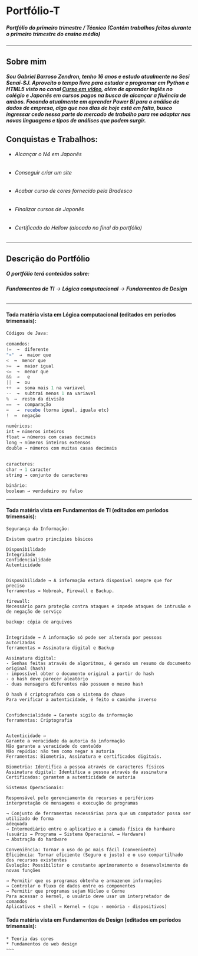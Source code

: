 # Portfólio-T
##### Portfólio do primeiro trimestre / Técnico (Contém trabalhos feitos durante o primeiro trimestre do ensino médio)
----------------------------------------------------------------------------------------------------------------
## Sobre mim
##### Sou Gabriel Barroso Zendron, tenho 16 anos e estudo atualmente no Sesi Senai-SJ. Aproveito o tempo livre para estudar e programar em Python e HTML5 visto no canal [Curso em vídeo](https://www.youtube.com/c/CursoemV%C3%ADdeo), além de aprender Inglês no colégio e Japonês em cursos pagos na busca de alcançar a fluência de ambos. Focando atualmente em aprender Power BI para a análise de dados de empresa, algo que nos dias de hoje está em falta, busco ingressar cedo nessa parte do mercado de trabalho para me adaptar nas novas linguagens e tipos de análises que podem surgir.
## Conquistas e Trabalhos:
* ###### *Alcançar o N4 em Japonês*
* ###### *Conseguir criar um site*
* ###### *Acabar curso de cores fornecido pela Bradesco*
* ###### *Finalizar cursos de Japonês*
* ###### *Certificado do Hellow (alocado no final do portfólio)*
------------------------------------------------------------------
## Descrição do Portfólio
##### *O portfólio terá conteúdos sobre:*  
###### **Fundamentos de TI** → **Lógica computacional** →  **Fundamentos de Design**
-----------------------------------------------------------------------------
#### Toda matéria vista em Lógica computacional (editados em períodos trimensais):
~~~javascript
Códigos de Java:

comandos:
!=  →  diferente
">"  →  maior que 
<  →  menor que
>=  →  maior igual 
<=  →  menor que
&&  →   e
||  →  ou
++  →  soma mais 1 na variavel
--  →  subtrai menos 1 na variavel
%  →  resto da divisão
==  →  comparação
=   →  recebe (torna igual, iguala etc)
!  →  negação

numéricos:
int → números inteiros
float → números com casas decimais
long → números inteiros extensos 
double → números com muitas casas decimais


caracteres:
char → 1 caracter
string → conjunto de caracteres

binário:
boolean → verdadeiro ou falso
~~~
----------------------------------------------------------------
#### Toda matéria vista em Fundamentos de TI (editados em períodos trimensais):
~~~TI
Segurança da Informação:

Existem quatro princípios básicos

Disponibilidade
Integridade
Confidencialidade
Autenticidade


Disponibilidade → A informação estará disponível sempre que for preciso
ferramentas = Nobreak, Firewall e Backup.

firewall:
Necessário para proteção contra ataques e impede ataques de intrusão e de negação de serviço

backup: cópia de arquivos


Integridade → A informação só pode ser alterada por pessoas autorizadas
ferramentas = Assinatura digital e Backup

Assinatura digital:
- Senhas feitas através de algoritmos, é gerado um resumo do documento original (hash)
- impossível obter o documento original a partir do hash
- o hash deve parecer aleatório
- duas mensagens diferentes não possuem o mesmo hash

O hash é criptografado com o sistema de chave
Para verificar a autenticidade, é feito o caminho inverso


Confidencialidade → Garante sigilo da informação
ferramentas: Criptografia


Autenticidade → 
Garante a veracidade da autoria da informação 
Não garante a veracidade do conteúdo
Não repúdio: não tem como negar a autoria
Ferramentas: Biometria, Assinatura e certificados digitais.

Biometria: Identifica a pessoa através de caracteres físicos
Assinatura digital: Identifica a pessoa através da assinatura 
Certificados: garantem a autenticidade de autoria 

Sistemas Operacionais:

Responsável pelo gerenciamento de recursos e periféricos
interpretação de mensagens e execução de programas

→ Conjunto de ferramentas necessárias para que um computador possa ser utilizado de forma
adequada
→ Intermediário entre o aplicativo e a camada física do hardware
(usuário → Programa → Sistema Operacional → Hardware)
→ Abstração do hardware

Conveniência: Tornar o uso do pc mais fácil (conveniente)
Eficiência: Tornar eficiente (Seguro e justo) e o uso compartilhado dos recursos existentes
Evolução: Possibilitar o constante aprimoramento e desenvolvimento de novas funções

→ Permitir que os programas obtenha e armazenem informações
→ Controlar o fluxo de dados entre os componentes
→ Permitir que programas sejam Núcleo e Cerne
Para acessar o kernel, o usuário deve usar um interpretador de comandos
Aplicativos + shell → Kernel → (cpu - memória - dispositivos)
~~~
#### Toda matéria vista em Fundamentos de Design (editados em períodos trimensais):
~~~~matéria:
* Teoria das cores
* Fundamentos do web design
~~~
